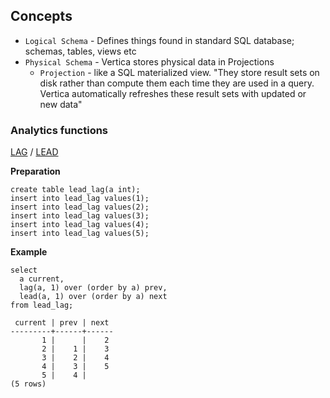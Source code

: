 Concepts
--------

-	`Logical Schema` - Defines things found in standard SQL database; schemas, tables, views etc
-	`Physical Schema` - Vertica stores physical data in Projections
	-	`Projection` - like a SQL materialized view. "They store result sets on disk rather than compute them each time they are used in a query. Vertica automatically refreshes these result sets with updated or new data"

### Analytics functions

[LAG](https://www.vertica.com/docs/9.2.x/HTML/Content/Authoring/SQLReferenceManual/Functions/Analytic/LAGAnalytic.htm) / [LEAD](https://www.vertica.com/docs/9.2.x/HTML/Content/Authoring/SQLReferenceManual/Functions/Analytic/LEADAnalytic.htm)

**Preparation**

```
create table lead_lag(a int);
insert into lead_lag values(1);
insert into lead_lag values(2);
insert into lead_lag values(3);
insert into lead_lag values(4);
insert into lead_lag values(5);
```

**Example**

```
select
  a current,
  lag(a, 1) over (order by a) prev,
  lead(a, 1) over (order by a) next
from lead_lag;

 current | prev | next
---------+------+------
       1 |      |    2
       2 |    1 |    3
       3 |    2 |    4
       4 |    3 |    5
       5 |    4 |
(5 rows)
```
